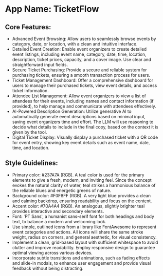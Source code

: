 # **App Name**: TicketFlow

## Core Features:

- Advanced Event Browsing: Allow users to seamlessly browse events by category, date, or location, with a clean and intuitive interface.
- Detailed Event Creation: Enable event organizers to create detailed event listings, including event name, category, date, time, location, description, ticket prices, capacity, and a cover image. Use clear and straightforward input fields.
- Secure Ticket Purchasing: Provide a secure and reliable system for purchasing tickets, ensuring a smooth transaction process for users.
- Ticket Management Dashboard: Offer a comprehensive dashboard for users to manage their purchased tickets, view event details, and access ticket information.
- Attendee List Management: Allow event organizers to view a list of attendees for their events, including names and contact information (if provided), to help manage and communicate with attendees effectively.
- AI-Powered Description Generation: Utilize generative AI to automatically generate event descriptions based on minimal input, saving event organizers time and effort. The LLM will use reasoning to decide what details to include in the final copy, based on the context it is given by the tool.
- Digital Ticket Display: Visually display a purchased ticket with a QR code for event entry, showing key event details such as event name, date, time, and location.

## Style Guidelines:

- Primary color: #237A7A (RGB). A teal color is used for the primary elements to give a fresh, modern, and inviting feel.  Since the concept evokes the natural clarity of water, teal strikes a harmonious balance of the reliable blues and energetic greens of nature.
- Background color: #F0F8FF (RGB). A very light blue provides a clean and calming backdrop, ensuring readability and focus on the content.
- Accent color: #70A4A4 (RGB). An analogous, slightly brighter teal provides interactive and secondary elements.
- Font: 'PT Sans', a humanist sans-serif font for both headings and body text, to balance a modern and welcoming look.
- Use simple, outlined icons from a library like FontAwesome to represent event categories and actions.  All icons will share the same stroke weight, radius on corners, and general aesthetic, for visual consistency.
- Implement a clean, grid-based layout with sufficient whitespace to avoid clutter and improve readability.  Employ responsive design to guarantee optimal viewing across various devices.
- Incorporate subtle transitions and animations, such as fading effects and slide-in modals, to enhance user engagement and provide visual feedback without being distracting.